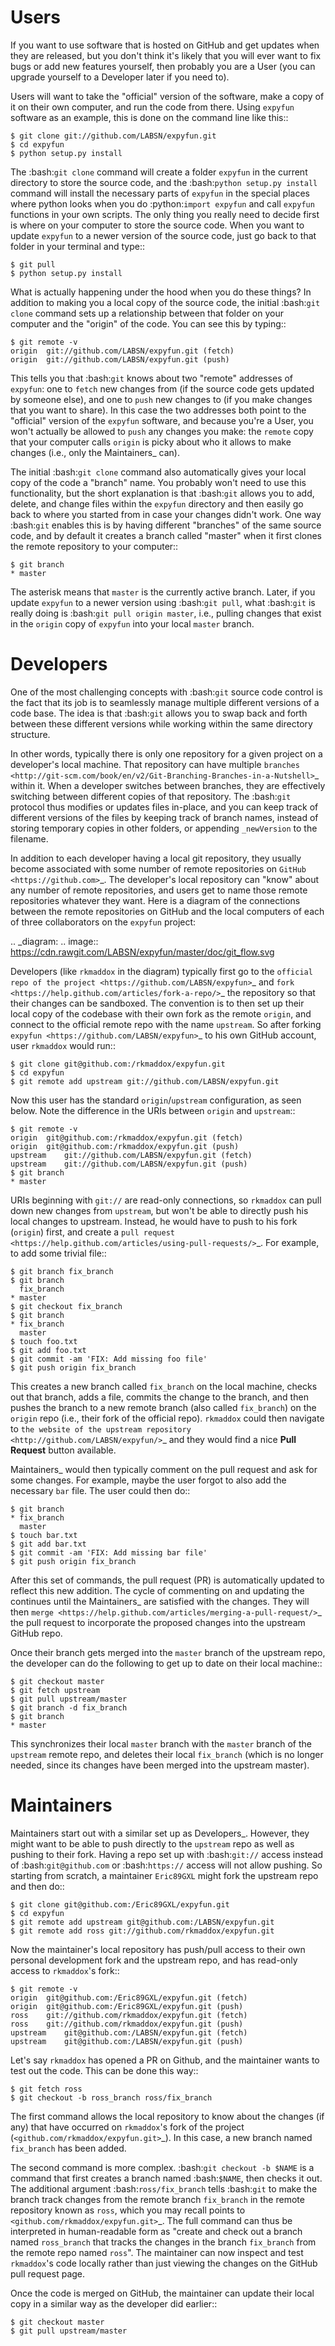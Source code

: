 # <a name="Users"></a>Users
If you want to use software that is hosted on GitHub and get updates when they
are released, but you don't think it's likely that you will ever want to fix
bugs or add new features yourself, then probably you are a User (you can upgrade
yourself to a Developer later if you need to).

Users will want to take the "official" version of the software, make a copy of
it on their own computer, and run the code from there. Using ``expyfun``
software as an example, this is done on the command line like this::

    $ git clone git://github.com/LABSN/expyfun.git
    $ cd expyfun
    $ python setup.py install

The :bash:`git clone` command will create a folder ``expyfun`` in the current
directory to store the source code, and the :bash:`python setup.py install`
command will install the necessary parts of ``expyfun`` in the special places
where python
looks when you do :python:`import expyfun` and call ``expyfun`` functions in
your own scripts. The only thing you really need to decide first is where on
your computer to store the source code. When you want to update ``expyfun`` to a
newer version of the source code, just go back to that folder in your terminal
and type::

    $ git pull
    $ python setup.py install

What is actually happening under the hood when you do these things? In addition
to making you a local copy of the source code, the initial :bash:`git clone`
command sets up a relationship between that folder on your computer and the
"origin" of the code. You can see this by typing::

    $ git remote -v
    origin	git://github.com/LABSN/expyfun.git (fetch)
    origin	git://github.com/LABSN/expyfun.git (push)

This tells you that :bash:`git` knows about two "remote" addresses of
``expyfun``: one to ``fetch`` new changes from (if the source code gets updated
by someone else), and one to ``push`` new changes to (if you make changes that
you want to share). In this case the two addresses both point to the "official"
version of the ``expyfun`` software, and because you're a User, you won't
actually be allowed to ``push`` any changes you make: the ``remote`` copy that
your computer calls ``origin`` is picky about who it allows to make changes
(i.e., only the Maintainers_ can).

The initial :bash:`git clone` command also automatically gives your local copy
of the code a "branch" name. You probably won't need to use this functionality,
but the short explanation is that :bash:`git` allows you to add, delete, and
change files within the  ``expyfun`` directory and then easily go back to where
you started from in case your changes didn't work. One way :bash:`git` enables
this is by having different "branches" of the same source code, and by default
it creates a branch called "master" when it first clones the remote repository
to your computer::

    $ git branch
    * master

The asterisk means that ``master`` is the currently active branch. Later, if you
update ``expyfun`` to a newer version using :bash:`git pull`, what :bash:`git`
is really doing is :bash:`git pull origin master`, i.e., pulling changes that
exist in the ``origin`` copy of ``expyfun`` into your local ``master`` branch.

# <a name="Developers"></a>Developers

One of the most challenging concepts with :bash:`git` source code control
is the fact that its job is to seamlessly manage multiple different versions
of a code base. The idea is that :bash:`git` allows you to swap back and
forth between these different versions while working within the same directory
structure.

In other words, typically there is only one repository for a given project on
a developer's local machine. That repository can have multiple
`branches <http://git-scm.com/book/en/v2/Git-Branching-Branches-in-a-Nutshell>`_
within it.
When a developer switches between branches, they are effectively switching
between different copies of that repository. The :bash:`git` protocol thus
modifies or updates files in-place, and you can keep track of different versions
of the files by keeping track of branch names, instead of storing temporary
copies in other folders, or appending ``_newVersion`` to the filename.

In addition to each developer having a local git repository, they usually become
associated with some number of remote repositories on
`GitHub <https://github.com>`_. The developer's local repository can "know"
about any number of remote repositories, and users get to name those remote
repositories whatever they want. Here is a diagram of the connections between
the remote repositories on GitHub and the local computers of each of three
collaborators on the ``expyfun`` project:

.. _diagram:
.. image:: https://cdn.rawgit.com/LABSN/expyfun/master/doc/git_flow.svg

Developers (like ``rkmaddox`` in the diagram) typically first go to the
`official repo of the project <https://github.com/LABSN/expyfun>`_
and `fork <https://help.github.com/articles/fork-a-repo/>`_ the repository so
that their changes can be sandboxed. The convention is to then set up their
local copy of the codebase with their own fork as the remote ``origin``, and
connect to the official remote repo with the name ``upstream``. So after forking
`expyfun <https://github.com/LABSN/expyfun>`_ to his own GitHub account, user
``rkmaddox`` would run::

    $ git clone git@github.com:/rkmaddox/expyfun.git
    $ cd expyfun
    $ git remote add upstream git://github.com/LABSN/expyfun.git

Now this user has the standard ``origin``/``upstream`` configuration, as seen
below. Note the difference in the URIs between ``origin`` and ``upstream``::

    $ git remote -v
    origin	git@github.com:/rkmaddox/expyfun.git (fetch)
    origin	git@github.com:/rkmaddox/expyfun.git (push)
    upstream	git://github.com/LABSN/expyfun.git (fetch)
    upstream	git://github.com/LABSN/expyfun.git (push)
    $ git branch
    * master

URIs beginning with ``git://`` are read-only connections, so ``rkmaddox`` can
pull down new changes from ``upstream``, but won't be able to directly push his
local changes to upstream. Instead, he would have to push to his fork
(``origin``) first, and create a
`pull request <https://help.github.com/articles/using-pull-requests/>`_.
For example, to add some trivial file::

    $ git branch fix_branch
    $ git branch
      fix_branch
    * master
    $ git checkout fix_branch
    $ git branch
    * fix_branch
      master
    $ touch foo.txt
    $ git add foo.txt
    $ git commit -am 'FIX: Add missing foo file'
    $ git push origin fix_branch

This creates a new branch called ``fix_branch`` on the local machine, checks out
that branch, adds a file, commits the change to the branch, and then pushes the
branch to a new remote branch (also called ``fix_branch``) on the ``origin``
repo (i.e., their fork of the official repo). ``rkmaddox`` could then navigate
to `the website of the upstream repository <http://github.com/LABSN/expyfun/>`_
and they would find a nice **Pull Request** button available.

Maintainers_ would then typically comment on the pull request and ask for
some changes. For example, maybe the user forgot to also add the necessary
``bar`` file. The user could then do::

    $ git branch
    * fix_branch
      master
    $ touch bar.txt
    $ git add bar.txt
    $ git commit -am 'FIX: Add missing bar file'
    $ git push origin fix_branch

After this set of commands, the pull request (PR) is automatically
updated to reflect this new addition. The cycle of commenting on and
updating the continues until the Maintainers_ are satisfied with the
changes. They will then
`merge <https://help.github.com/articles/merging-a-pull-request/>`_ the pull
request to incorporate the proposed changes into the upstream GitHub repo.

Once their branch gets merged into the ``master`` branch of
the upstream repo, the developer can do the following to get
up to date on their local machine::

    $ git checkout master
    $ git fetch upstream
    $ git pull upstream/master
    $ git branch -d fix_branch
    $ git branch
    * master

This synchronizes their local ``master`` branch with the ``master`` branch of
the ``upstream`` remote repo, and deletes their local ``fix_branch`` (which is
no longer needed, since its changes have been merged into the upstream master).

# <a name="Mantainers"></a>Maintainers

Maintainers start out with a similar set up as Developers_. However, they might
want to be able to push directly to the ``upstream`` repo as well as pushing to
their fork. Having a repo set up with :bash:`git://` access instead of
:bash:`git@github.com` or :bash:`https://` access will not allow pushing. So
starting from scratch, a maintainer ``Eric89GXL`` might fork the upstream repo
and then do::

    $ git clone git@github.com:/Eric89GXL/expyfun.git
    $ cd expyfun
    $ git remote add upstream git@github.com:/LABSN/expyfun.git
    $ git remote add ross git://github.com/rkmaddox/expyfun.git

Now the maintainer's local repository has push/pull access to their own personal
development fork and the upstream repo, and has read-only access to
``rkmaddox``'s fork::

    $ git remote -v
    origin	git@github.com:/Eric89GXL/expyfun.git (fetch)
    origin	git@github.com:/Eric89GXL/expyfun.git (push)
    ross	git://github.com/rkmaddox/expyfun.git (fetch)
    ross	git://github.com/rkmaddox/expyfun.git (push)
    upstream	git@github.com:/LABSN/expyfun.git (fetch)
    upstream	git@github.com:/LABSN/expyfun.git (push)

Let's say ``rkmaddox`` has opened a PR on Github, and the maintainer wants
to test out the code. This can be done this way::

    $ git fetch ross
    $ git checkout -b ross_branch ross/fix_branch

The first command allows the local repository to know about the changes (if
any) that have occurred on ``rkmaddox``'s fork of the project
(`<github.com/rkmaddox/expyfun.git>`_).
In this case, a new branch named ``fix_branch`` has been added.

The second command is more complex. :bash:`git checkout -b $NAME` is a command
that first creates a branch named :bash:`$NAME`, then checks it out. The
additional argument :bash:`ross/fix_branch` tells :bash:`git` to make the
branch track changes from the remote branch ``fix_branch`` in the remote
repository known as ``ross``, which you may recall points to
`<github.com/rkmaddox/expyfun.git>`_. The full command can thus be interpreted
in human-readable form as "create and check out a branch named
``ross_branch`` that tracks the changes in the branch
``fix_branch`` from the remote repo named ``ross``". The maintainer can
now inspect and test ``rkmaddox``'s code locally rather than just viewing the
changes on the GitHub pull request page.

Once the code is merged on GitHub, the maintainer can update their local copy
in a similar way as the developer did earlier::

    $ git checkout master
    $ git pull upstream/master
